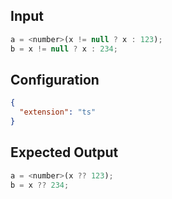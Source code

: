 
## Input
```javascript input
a = <number>(x != null ? x : 123);
b = x != null ? x : 234;
```

## Configuration
```json configuration
{
  "extension": "ts"
}
```

## Expected Output
```javascript expected output
a = <number>(x ?? 123);
b = x ?? 234;
```
